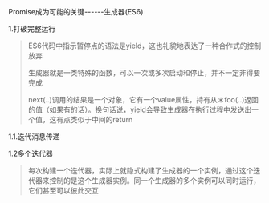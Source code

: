 Promise成为可能的关键------生成器(ES6)

1.打破完整运行

> ES6代码中指示暂停点的语法是yield，这也礼貌地表达了一种合作式的控制放弃
>
> 生成器就是一类特殊的函数，可以一次或多次启动和停止，并不一定非得要完成
>
> next(..)调用的结果是一个对象，它有一个value属性，持有从＊foo(..)返回的值（如果有的话）。换句话说，yield会导致生成器在执行过程中发送出一个值，这有点类似于中间的return

1.1.迭代消息传递



1.2多个迭代器

> 每次构建一个迭代器，实际上就隐式构建了生成器的一个实例，通过这个迭代器来控制的是这个生成器实例。同一个生成器的多个实例可以同时运行，它们甚至可以彼此交互